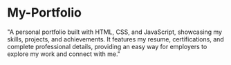 # My-Portfolio
"A personal portfolio built with HTML, CSS, and JavaScript, showcasing my skills, projects, and achievements. It features my resume, certifications, and complete professional details, providing an easy way for employers to explore my work and connect with me."

